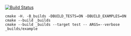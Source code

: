 [![Build Status](https://travis-ci.org/Wencelsav/matrix_example.svg?branch=master)](https://travis-ci.org/Wencelsav/matrix_example)

```
cmake -H. -B_builds -DBUILD_TESTS=ON -DBUILD_EXAMPLES=ON
cmake --build _builds
cmake --build _builds --target test -- ARGS=--verbose
_builds/example
```
